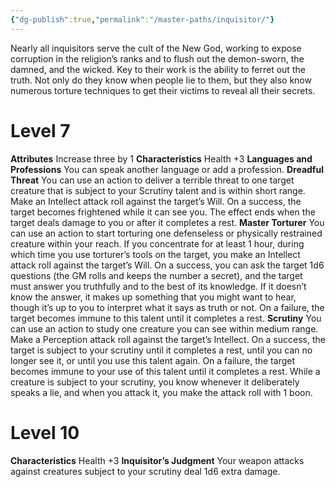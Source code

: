 ```yaml
---
{"dg-publish":true,"permalink":"/master-paths/inquisitor/"}
---
```


Nearly all inquisitors serve the cult of the New God, working to expose corruption in the religion’s ranks and to flush out the demon-sworn, the damned, and the wicked. Key to their work is the ability to ferret out the truth. Not only do they know when people lie to them, but they also know numerous torture techniques to get their victims to reveal all their secrets.
# Level 7
**Attributes** Increase three by 1
**Characteristics** Health +3
**Languages and Professions** You can speak another language or add a profession.
**Dreadful Threat** You can use an action to deliver a terrible threat to one target creature that is subject to your Scrutiny talent and is within short range. Make an Intellect attack roll against the target’s Will. On a success, the target becomes frightened while it can see you. The effect ends when the target deals damage to you or after it completes a rest.
**Master Torturer** You can use an action to start torturing one defenseless or physically restrained creature within your reach. If you concentrate for at least 1 hour, during which time you use torturer’s tools on the target, you make an Intellect attack roll against the target’s Will. On a success, you can ask the target 1d6 questions (the GM rolls and keeps the number a secret), and the target must answer you truthfully and to the best of its knowledge. If it doesn’t know the answer, it makes up something that you might want to hear, though it’s up to you to interpret what it says as truth or not. On a failure, the target becomes immune to this talent until it completes a rest.
**Scrutiny** You can use an action to study one creature you can see within medium range. Make a Perception attack roll against the target’s Intellect. On a success, the target is subject to your scrutiny until it completes a rest, until you can no longer see it, or until you use this talent again. On a failure, the target becomes immune to your use of this talent until it completes a rest.
While a creature is subject to your scrutiny, you know whenever it deliberately speaks a lie, and when you attack it, you make the attack roll with 1 boon.
# Level 10
**Characteristics** Health +3
**Inquisitor’s Judgment** Your weapon attacks against creatures subject to your scrutiny deal 1d6 extra damage.